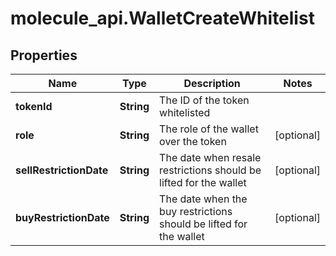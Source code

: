 # molecule_api.WalletCreateWhitelist

## Properties
Name | Type | Description | Notes
------------ | ------------- | ------------- | -------------
**tokenId** | **String** | The ID of the token whitelisted |
**role** | **String** | The role of the wallet over the token | [optional]
**sellRestrictionDate** | **String** | The date when resale restrictions should be lifted for the wallet | [optional]
**buyRestrictionDate** | **String** | The date when the buy restrictions should be lifted for the wallet | [optional]
